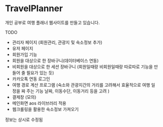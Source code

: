 # TravelPlanner

개인 공부로 여행 플래너 웹사이트를 만들고 있습니다.

TODO

- 관리자 페이지 (회원관리, 관광지 및 숙소정보 추가)
- 유저 페이지
- 회원가입 기능
- 회원을 대상으로 한 장바구니(데이터베이스 연동)
- 비회원을 대상으로 한 세션 장바구니 (회원일때랑 비회원일때랑 따로따로 기능을 만들어 줄 필요가 있는 듯)
- 카카오톡 연동 로그인
- 여행 경로 계산 프로그램 (숙소와 관광지간의 거리를 고려해서 효율적으로 여행 일정을 짜 주는 기능
  날짜, 이동수단, 이동거리 등을 고려
)
- 결제창 (모의)
- 메인화면 aos 라이브러리 적용
- 웹크롤링을 활용한 숙소정보 가져오기


정보는 상시로 수정됨
